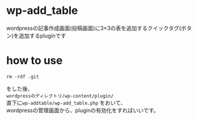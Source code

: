 # wp-add_table

wordpressの記事作成画面(投稿画面)に3×3の表を追加するクイックタグ(ボタン)を追加するpluginです

# how to use

```
rm -rdf .git
```

をした後、<br>
`wordpressのディレクトリ/wp-content/plugin/`<br>
直下に`wp-addtable/wp-add_table.php` をおいて、<br>
wordpressの管理画面から、pluginの有効化をすればいいです。
